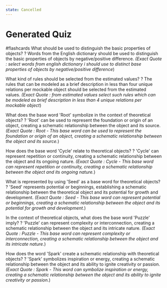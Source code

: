 ```yaml
---
state: Cancelled
---
```

# Generated Quiz

#flashcards
What should be used to distinguish the basic properties of objects?
?
Words from the English dictionary should be used to distinguish the basic properties of objects by negative/positive difference. *(Exact Quote : select words from english dictionary i should use to distinct base properties of objects by negative/positive difference*)


What kind of rules should be selected from the estimated values?
?
The rules that can be modeled as a brief description in less than four unique relations per mockable object should be selected from the estimated values. *(Exact Quote : from estimated values select such rules which can be modeled as brief description in less than 4 unique relations per mockable object*)


What does the base word 'Root' symbolize in the context of theoretical objects?
?
'Root' can be used to represent the foundation or origin of an object, creating a schematic relationship between the object and its source. *(Exact Quote : Root - This base word can be used to represent the foundation or origin of an object, creating a schematic relationship between the object and its source.*)


How does the base word 'Cycle' relate to theoretical objects?
?
'Cycle' can represent repetition or continuity, creating a schematic relationship between the object and its ongoing nature. *(Exact Quote : Cycle - This base word can represent repetition or continuity, creating a schematic relationship between the object and its ongoing nature.*)


What is represented by using 'Seed' as a base word for theoretical objects?
?
'Seed' represents potential or beginnings, establishing a schematic relationship between the theoretical object and its potential for growth and development. *(Exact Quote : Seed - This base word can represent potential or beginnings, creating a schematic relationship between the object and its potential for growth and development.*)


In the context of theoretical objects, what does the base word 'Puzzle' imply?
?
'Puzzle' can represent complexity or interconnection, creating a schematic relationship between the object and its intricate nature. *(Exact Quote : Puzzle - This base word can represent complexity or interconnection, creating a schematic relationship between the object and its intricate nature.*)


How does the word 'Spark' create a schematic relationship with theoretical objects?
?
'Spark' symbolizes inspiration or energy, creating a schematic relationship between the object and its ability to ignite creativity or passion. *(Exact Quote : Spark - This word can symbolize inspiration or energy, creating a schematic relationship between the object and its ability to ignite creativity or passion.*)

